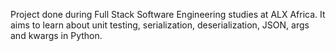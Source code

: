 Project done during Full Stack Software Engineering studies at ALX Africa. It aims to learn about unit testing, serialization, deserialization, JSON, args and kwargs in Python.
